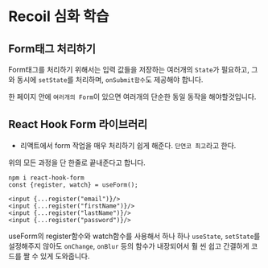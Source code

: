 # Recoil 심화 학습

## Form태그 처리하기
Form태그를 처리하기 위해서는 입력 값들을 저장하는 여러개의 `State`가 필요하고, 그와 동시에 `setState`를 처리하며, `onSubmit함수`도 제공해야 합니다.

한 페이지 안에 `여러개의 Form`이 있으면 여러개의 단순한 동일 동작을 해야할것입니다. 

## React Hook Form 라이브러리
- 리액트에서 form 작업을 매우 처리하기 쉽게 해준다. `단연코 최고`라고 한다.

위의 모든 과정을 단 한줄로 끝내준다고 합니다.
```
npm i react-hook-form
const {register, watch} = useForm();

<input {...register("email")}/>
<input {...register("firstName")}/>
<input {...register("lastName")}/>
<input {...register("password")}/>
```
useForm의 register함수와 watch함수를 사용해서 하나 하나 `useState`, `setState`를 설정해주지 않아도 `onChange`, `onBlur` 등의 함수가 내장되어서 훨 씬 쉽고 간결하게 코드를 짤 수 있게 도와줍니다. 